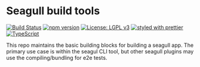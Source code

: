 # Seagull build tools

[![Build Status](https://travis-ci.org/seagull-js/build-tools.svg?branch=master)](https://travis-ci.org/seagull-js/build-tools)
[![npm version](https://badge.fury.io/js/%40seagull%2Fbuild-tools.svg)](https://badge.fury.io/js/%40seagull%2Fbuild-tools)
[![License: LGPL v3](https://img.shields.io/badge/License-LGPL%20v3-blue.svg)](http://www.gnu.org/licenses/lgpl-3.0)
[![styled with prettier](https://img.shields.io/badge/styled_with-prettier-ff69b4.svg)](https://github.com/prettier/prettier)
[![TypeScript](https://badges.frapsoft.com/typescript/code/typescript.svg?v=101)](https://github.com/ellerbrock/typescript-badges/)


This repo maintains the basic building blocks for building a seagull app.
The primary use case is within the seagul CLI tool, but
other seagull plugins may use the compiling/bundling for e2e tests.
